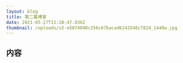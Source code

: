 ```yaml
---
layout: blog
title: 第二篇博客
date: 2021-05-27T11:28:47.036Z
thumbnail: /uploads/v2-e5074040c256c67bacad6243548c7824_1440w.jpg
---
```

## 内容